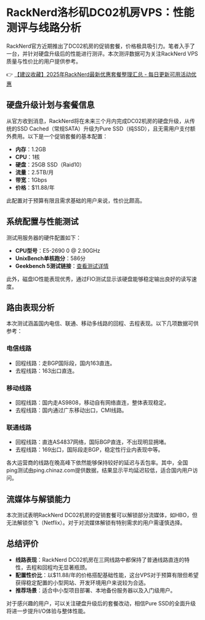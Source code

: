 # RackNerd洛杉矶DC02机房VPS：性能测评与线路分析

RackNerd官方近期推出了DC02机房的促销套餐，价格极具吸引力。笔者入手了一台，并针对硬盘升级后的性能进行测评。本次测评数据可为关注RackNerd VPS质量与性价比的用户提供参考。

👉 [【建议收藏】2025年RackNerd最新优惠套餐整理汇总 - 每日更新可用活动优惠](https://bit.ly/Rack_Nerd)

## 硬盘升级计划与套餐信息

从官方收到消息，RackNerd将在未来三个月内完成DC02机房的硬盘升级，从传统的SSD Cached（常规SATA）升级为Pure SSD（纯SSD），且无需用户支付额外费用。以下是一个促销套餐的基本配置：

- **内存**：1.2GB  
- **CPU**：1核  
- **硬盘**：25GB SSD（Raid10）  
- **流量**：2.5TB/月  
- **带宽**：1Gbps  
- **价格**：$11.88/年  

此配置对于预算有限且需求基础的用户来说，性价比颇高。

## 系统配置与性能测试

测试用服务器的硬件配置如下：

- **CPU型号**：E5-2690 0 @ 2.90GHz  
- **UnixBench单核跑分**：586分  
- **Geekbench 5测试链接**：[查看测试详情](https://browser.geekbench.com/v5/cpu/7271348)

此外，磁盘IO性能表现优秀，通过FIO测试显示该硬盘能够稳定输出良好的读写速度。

## 路由表现分析

本次测试涵盖国内电信、联通、移动多线路的回程、去程表现。以下几项数据可供参考：

### 电信线路
- 回程线路：走BGP国际段，国内163直连。  
- 去程线路：163出口直连。

### 移动线路
- 回程线路：国内走AS9808，移动自有网络直连，整体表现稳定。  
- 去程线路：国内通过广东移动出口，CMI线路。

### 联通线路
- 回程线路：直连AS4837网络，国际BGP直连，不出现明显拥堵。  
- 去程线路：169出口，国际段走BGP，稳定性行业内表现中等。

各大运营商的线路在晚高峰下依然能够保持较好的延迟与丢包率。其中，全国ping测试由ping.chinaz.com提供数据，结果显示平均延迟较低，适合国内用户访问。

## 流媒体与解锁能力

本次测试表明RackNerd DC02机房的促销套餐可以解锁部分流媒体，如HBO，但无法解锁奈飞（Netflix）。对于对流媒体解锁有特别需求的用户需谨慎选择。

## 总结评价

- **线路表现**：RackNerd DC02机房在三网线路中都保持了普通线路直连的特性，去程和回程均无显著瓶颈。
- **配置性价比**：以$11.88/年的价格搭配基础性能，这台VPS对于预算有限但希望获得稳定配置的小型网站、开发环境用户来说较为合适。
- **推荐场景**：适合中小型项目部署、本地备份服务器以及入门级用户。

对于感兴趣的用户，可以关注硬盘升级后的套餐改动，相信Pure SSD的全面升级将进一步提升I/O体验与整体性能。